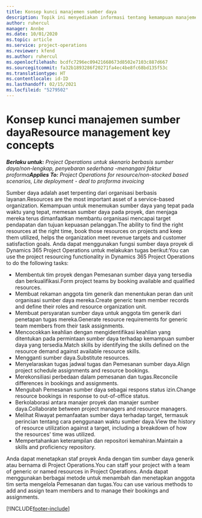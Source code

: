 ```yaml
---
title: Konsep kunci manajemen sumber daya
description: Topik ini menyediakan informasi tentang kemampuan manajemen sumber daya di Microsoft Dynamics Project operations.
author: ruhercul
manager: Annbe
ms.date: 10/01/2020
ms.topic: article
ms.service: project-operations
ms.reviewer: kfend
ms.author: ruhercul
ms.openlocfilehash: bcdfc7296ec09421668673d8502e7103c887d667
ms.sourcegitcommit: fa32b1893286f20271fa4ec4be8fc68bd135f53c
ms.translationtype: HT
ms.contentlocale: id-ID
ms.lasthandoff: 02/15/2021
ms.locfileid: "5279502"
---
```

# <a name="resource-management-key-concepts"></a><span data-ttu-id="6fb43-103">Konsep kunci manajemen sumber daya</span><span class="sxs-lookup"><span data-stu-id="6fb43-103">Resource management key concepts</span></span>

<span data-ttu-id="6fb43-104">_**Berlaku untuk:** Project Operations untuk skenario berbasis sumber daya/non-lengkap, penyebaran sederhana -menangani faktur proforma_</span><span class="sxs-lookup"><span data-stu-id="6fb43-104">_**Applies To:** Project Operations for resource/non-stocked based scenarios, Lite deployment - deal to proforma invoicing_</span></span>

<span data-ttu-id="6fb43-105">Sumber daya adalah aset terpenting dari organisasi berbasis layanan.</span><span class="sxs-lookup"><span data-stu-id="6fb43-105">Resources are the most important asset of a service-based organization.</span></span> <span data-ttu-id="6fb43-106">Kemampuan untuk menemukan sumber daya yang tepat pada waktu yang tepat, memesan sumber daya pada proyek, dan menjaga mereka terus dimanfaatkan membantu organisasi mencapai target pendapatan dan tujuan kepuasan pelanggan.</span><span class="sxs-lookup"><span data-stu-id="6fb43-106">The ability to find the right resources at the right time, book those resources on projects and keep them utilized, helps the organization meet revenue targets and customer satisfaction goals.</span></span> <span data-ttu-id="6fb43-107">Anda dapat menggunakan fungsi sumber daya proyek di Dynamics 365 Project Operations untuk melakukan tugas berikut:</span><span class="sxs-lookup"><span data-stu-id="6fb43-107">You can use the project resourcing functionality in Dynamics 365 Project Operations to do the following tasks:</span></span>

- <span data-ttu-id="6fb43-108">Membentuk tim proyek dengan Pemesanan sumber daya yang tersedia dan berkualifikasi.</span><span class="sxs-lookup"><span data-stu-id="6fb43-108">Form project teams by booking available and qualified resources.</span></span>
- <span data-ttu-id="6fb43-109">Membuat rekaman anggota tim generik dan menentukan peran dan unit organisasi sumber daya mereka.</span><span class="sxs-lookup"><span data-stu-id="6fb43-109">Create generic team member records and define their roles and resource organization unit.</span></span>
- <span data-ttu-id="6fb43-110">Membuat persyaratan sumber daya untuk anggota tim generik dari penetapan tugas mereka.</span><span class="sxs-lookup"><span data-stu-id="6fb43-110">Generate resource requirements for generic team members from their task assignments.</span></span>
- <span data-ttu-id="6fb43-111">Mencocokkan keahlian dengan mengidentifikasi keahlian yang ditentukan pada permintaan sumber daya terhadap kemampuan sumber daya yang tersedia.</span><span class="sxs-lookup"><span data-stu-id="6fb43-111">Match skills by identifying the skills defined on the resource demand against available resource skills.</span></span>
- <span data-ttu-id="6fb43-112">Mengganti sumber daya.</span><span class="sxs-lookup"><span data-stu-id="6fb43-112">Substitute resources.</span></span>
- <span data-ttu-id="6fb43-113">Menyelaraskan tugas jadwal tugas dan Pemesanan sumber daya.</span><span class="sxs-lookup"><span data-stu-id="6fb43-113">Align project schedule assignments and resource bookings.</span></span>
- <span data-ttu-id="6fb43-114">Merekonsiliasi perbedaan dalam pemesanan dan tugas.</span><span class="sxs-lookup"><span data-stu-id="6fb43-114">Reconcile differences in bookings and assignments.</span></span>
- <span data-ttu-id="6fb43-115">Mengubah Pemesanan sumber daya sebagai respons status izin.</span><span class="sxs-lookup"><span data-stu-id="6fb43-115">Change resource bookings in response to out-of-office status.</span></span>
- <span data-ttu-id="6fb43-116">Berkolaborasi antara manajer proyek dan manajer sumber daya.</span><span class="sxs-lookup"><span data-stu-id="6fb43-116">Collaborate between project managers and resource managers.</span></span>
- <span data-ttu-id="6fb43-117">Melihat Riwayat pemanfaatan sumber daya terhadap target, termasuk perincian tentang cara penggunaan waktu sumber daya.</span><span class="sxs-lookup"><span data-stu-id="6fb43-117">View the history of resource utilization against a target, including a breakdown of how the resources' time was utilized.</span></span>
- <span data-ttu-id="6fb43-118">Mempertahankan keterampilan dan repositori kemahiran.</span><span class="sxs-lookup"><span data-stu-id="6fb43-118">Maintain a skills and proficiency repository.</span></span>


<span data-ttu-id="6fb43-119">Anda dapat menetapkan staf proyek Anda dengan tim sumber daya generik atau bernama di Project Operations.</span><span class="sxs-lookup"><span data-stu-id="6fb43-119">You can staff your project with a team of generic or named resources in Project Operations.</span></span> <span data-ttu-id="6fb43-120">Anda dapat menggunakan berbagai metode untuk menambah dan menetapkan anggota tim serta mengelola Pemesanan dan tugas.</span><span class="sxs-lookup"><span data-stu-id="6fb43-120">You can use various methods to add and assign team members and to manage their bookings and assignments.</span></span> 


[!INCLUDE[footer-include](../includes/footer-banner.md)]